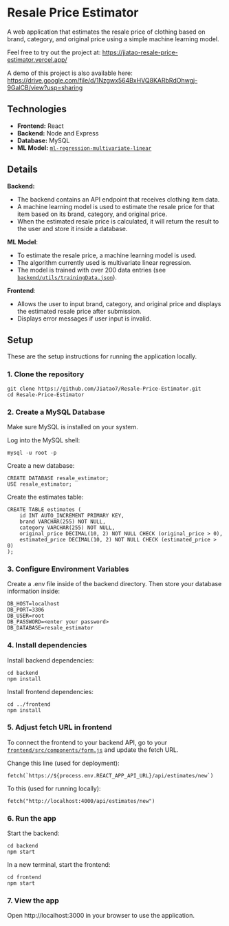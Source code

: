 # Resale Price Estimator

A web application that estimates the resale price of clothing based on brand, category, and original price using a simple machine learning model.

Feel free to try out the project at: https://jiatao-resale-price-estimator.vercel.app/

A demo of this project is also available here: https://drive.google.com/file/d/1Nzgwx564BxHVQ8KARbRdOhwgj-9GalCB/view?usp=sharing

## Technologies
- **Frontend:** React
- **Backend:** Node and Express
- **Database:** MySQL
- **ML Model:** [`ml-regression-multivariate-linear`](https://www.npmjs.com/package/ml-regression-multivariate-linear)

## Details
 **Backend:** 
- The backend contains an API endpoint that receives clothing item data.
- A machine learning model is used to estimate the resale price for that item based on its brand, category, and original price.
- When the estimated resale price is calculated, it will return the result to the user and store it inside a database.

**ML Model**:
- To estimate the resale price, a machine learning model is used.
- The algorithm currently used is multivariate linear regression.
- The model is trained with over 200 data entries (see [`backend/utils/trainingData.json`](https://github.com/Jiatao7/Resale-Price-Estimator/blob/master/backend/utils/trainingData.json)).

**Frontend**:
- Allows the user to input brand, category, and original price and displays the estimated resale price after submission.
- Displays error messages if user input is invalid.

## Setup
These are the setup instructions for running the application locally.
### 1. Clone the repository
```
git clone https://github.com/Jiatao7/Resale-Price-Estimator.git
cd Resale-Price-Estimator
```

### 2. Create a MySQL Database
Make sure MySQL is installed on your system.

Log into the MySQL shell:
```
mysql -u root -p
```
Create a new database:
```
CREATE DATABASE resale_estimator;
USE resale_estimator;
```

Create the estimates table:
```
CREATE TABLE estimates (
    id INT AUTO_INCREMENT PRIMARY KEY,
    brand VARCHAR(255) NOT NULL,
    category VARCHAR(255) NOT NULL, 
    original_price DECIMAL(10, 2) NOT NULL CHECK (original_price > 0),
    estimated_price DECIMAL(10, 2) NOT NULL CHECK (estimated_price > 0)
);
```

### 3. Configure Environment Variables
Create a .env file inside of the backend directory.
Then store your database information inside:
```
DB_HOST=localhost
DB_PORT=3306
DB_USER=root
DB_PASSWORD=<enter your password>
DB_DATABASE=resale_estimator
```

### 4. Install dependencies
Install backend dependencies:
```
cd backend
npm install
```
Install frontend dependencies:
```
cd ../frontend
npm install
```

### 5. Adjust fetch URL in frontend
To connect the frontend to your backend API, go to your [`frontend/src/components/form.js`](https://github.com/Jiatao7/Resale-Price-Estimator/blob/master/frontend/src/components/form.js) and update the fetch URL.

Change this line (used for deployment):
```
fetch(`https://${process.env.REACT_APP_API_URL}/api/estimates/new`)
```
To this (used for running locally):
```
fetch("http://localhost:4000/api/estimates/new")
```

### 6. Run the app
Start the backend:
```
cd backend
npm start
```
In a new terminal, start the frontend:
```
cd frontend
npm start
```

### 7. View the app
Open http://localhost:3000 in your browser to use the application.

